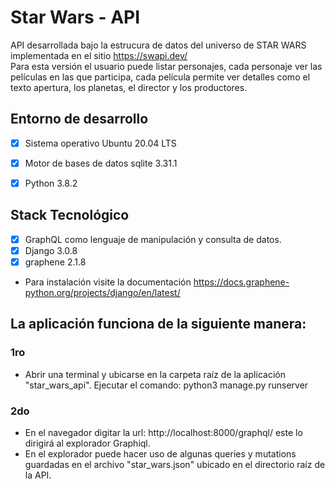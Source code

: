 # Star Wars - API

API desarrollada bajo la estrucura de datos del universo de STAR WARS implementada en el sitio https://swapi.dev/  
Para esta versión el usuario puede listar personajes, cada personaje ver las películas en las que participa,
cada película permite ver detalles como el texto apertura, los planetas, el director y los productores.

## Entorno de desarrollo

* [x]  Sistema operativo Ubuntu 20.04 LTS
* [x]  Motor de bases de datos sqlite 3.31.1
* [x]  Python 3.8.2


## Stack Tecnológico

* [x] GraphQL como lenguaje de manipulación y consulta de datos.
* [x] Django 3.0.8
* [x] graphene 2.1.8

* Para instalación visite la documentación
    https://docs.graphene-python.org/projects/django/en/latest/


## La aplicación funciona de la siguiente manera:

### 1ro 
- Abrir una terminal y ubicarse en la carpeta raíz de la aplicación "star_wars_api". 
  Ejecutar el comando: python3 manage.py runserver

### 2do
- En el navegador digitar la url: http://localhost:8000/graphql/ este lo dirigirá al explorador Graphiql.
- En el explorador puede hacer uso de algunas queries y mutations guardadas en el archivo "star_wars.json" ubicado
  en el directorio raíz de la API.


